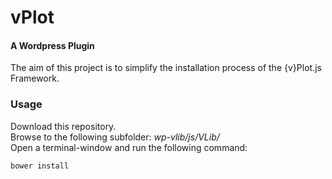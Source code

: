 vPlot
========

#### A Wordpress Plugin ####
The aim of this project is to simplify the installation process of the {v}Plot.js Framework.

### Usage ###
Download this repository.<br />
Browse to the following subfolder: <i>wp-vlib/js/VLib/</i> <br />
Open a terminal-window and run the following command:
```html
bower install
```
